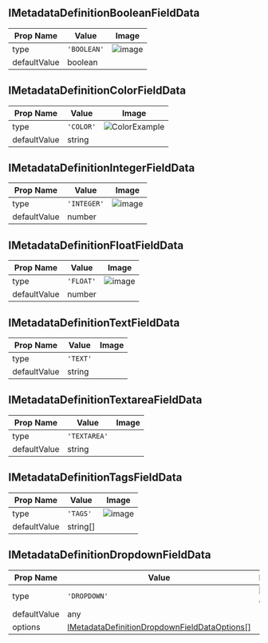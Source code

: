 ## IMetadataDefinitionBooleanFieldData
| Prop Name | Value | Image |
|--------------|----------|--------------|
| type | `'BOOLEAN'` | ![image](https://github.com/user-attachments/assets/91a4d94b-f104-4801-9950-812fa5f37d0e) |
| defaultValue | boolean | |

## IMetadataDefinitionColorFieldData
| Prop Name | Value | Image |
|--------------|----------|--------------|
| type | `'COLOR'` | ![ColorExample](https://github.com/user-attachments/assets/828b3e94-4492-4bae-81f8-2d61dbef0a36)|
| defaultValue | string | |

## IMetadataDefinitionIntegerFieldData
| Prop Name | Value | Image |
|--------------|----------|--------------|
| type | `'INTEGER'` | ![image](https://github.com/user-attachments/assets/0966dbd7-08c7-4590-89a4-68d43ffd2e1b)|
| defaultValue | number | |

## IMetadataDefinitionFloatFieldData
| Prop Name | Value | Image |
|--------------|----------|--------------|
| type | `'FLOAT'` | ![image](https://github.com/user-attachments/assets/7332c6be-2f31-4dec-8531-7930fe64e8bc)|
| defaultValue | number | |

## IMetadataDefinitionTextFieldData
| Prop Name | Value | Image |
|--------------|----------|--------------|
| type | `'TEXT'` | |
| defaultValue | string | |

## IMetadataDefinitionTextareaFieldData
| Prop Name | Value | Image |
|--------------|----------|--------------|
| type | `'TEXTAREA'` | |
| defaultValue | string | |

## IMetadataDefinitionTagsFieldData
| Prop Name | Value | Image |
|--------------|----------|--------------|
| type | `'TAGS'` | ![image](https://github.com/user-attachments/assets/90ce2881-ac28-4be1-bb74-b7d086dc71da)|
| defaultValue | string[] | |

## IMetadataDefinitionDropdownFieldData
| Prop Name | Value | Image |
|--------------|----------|--------------|
| type | `'DROPDOWN'` | ![image](https://github.com/user-attachments/assets/fe2131e1-8c4d-4d83-a253-1346d1bb622f) |
| defaultValue | any | |
| options | [IMetadataDefinitionDropdownFieldDataOptions<any>[]](/Documentation/MetadataPlugin/IMetadataDefinitionDropdownFieldDataOptions.md) | |
